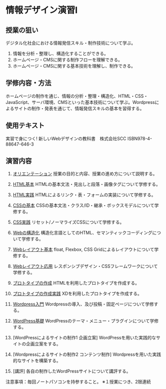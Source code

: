 # 情報デザイン演習I

## 授業の狙い

デジタル化社会における情報発信スキル・制作技術について学ぶ。

1. 情報を分析・整理し、構造化することができる。
2. ホームページ・CMSに関する制作フローを理解できる。
3. ホームページ・CMSに関する基本技術を理解し、制作できる。

## 学修内容・方法

ホームページの制作を通じ、情報の分析・整理・構造化、HTML・CSS・JavaScript、サーバ環境、CMSといった基本技術について学ぶ。Wordpressによるサイトの制作・発表を通じて、情報発信スキルの基本を習得する。

## 使用テキスト

実習で身につく! 新しいWebデザインの教科書　株式会社SCC
ISBN978-4-88647-646-3

## 演習内容

1. [オリエンテーション](id_01.md)
授業の目的と内容、授業の進め方について説明する。

2. [HTML基本](id_02.md)
HTMLの基本文法・見出しと段落・画像タグについて学修する。

3. [HTML実践](id_03.md)
HTMLによるリンク・表・フォームの実装について学修する。

4. [CSSの基本](id_04.md)
CSSの基本文法・クラス/ID・継承・ボックスモデルについて学修する。

5. [CSS実践](id_05.md)
リセット/ノーマライズCSSについて学修する。

6. [Webの構造化](id_06.md)
構造化言語としてのHTML、セマンティックコーディングについて学修する。

7. [Webレイアウト基本](id_07.md)
float, Flexbox, CSS Gridによるレイアウトについて学修する。

8. [Webレイアウト応用](id_08.md)
レスポンシブデザイン・CSSフレームワークについて学修する。

9. [プロトタイプの作成](id_09.md)
HTMLを利用したプロトタイプを作成する。

10. [プロトタイプの作成実践](id_10.md)
XDを利用したプロトタイプを作成する。

11.  [Wordpress入門](id_11.md)
Wordpressの導入、及び投稿・固定ページについて学修する。

12. [WordPress基礎](id_12.md)
WordPressのテーマ・メニュー・プラグインについて学修する。

13. [WordPressによるサイトの制作1 企画立案]
WordPressを用いた実践的なサイトの企画立案をする。

14. [Wordpressによるサイトの制作2 コンテンツ制作]
Wordpressを用いた実践的なサイトを構築する。

15. [講評]
各自の制作したWordPressサイトについて講評する。

注意事項：毎回ノートパソコンを持参すること。
※１授業につき、2限連続